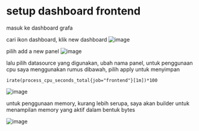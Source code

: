 # setup dashboard frontend
masuk ke dashboard grafa

cari ikon dashboard, klik new dashboard
![image](https://user-images.githubusercontent.com/36489276/207672745-f4755184-c6b7-42e4-8ea9-cf7b42cc4d22.png)

pilih add a new panel
![image](https://user-images.githubusercontent.com/36489276/207673532-92dec86f-0010-4dd7-9cfa-4cfe4e361b18.png)

lalu pilih datasource yang digunakan, ubah nama panel,  untuk penggunaan cpu saya menggunakan rumus dibawah, pilih apply untuk menyimpan
```
irate(process_cpu_seconds_total{job="frontend"}[1m])*100
```
![image](https://user-images.githubusercontent.com/36489276/207674040-ab2371f9-5a69-40c5-b87a-c6f3dfa9d39d.png)

untuk penggunaan memory, kurang lebih serupa, saya akan builder untuk menampilan memory yang aktif dalam bentuk bytes

![image](https://user-images.githubusercontent.com/36489276/207676999-83cf3f50-3164-4936-ac2d-878d680f3ad8.png)



